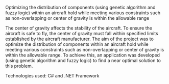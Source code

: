 Optimizing the distribution of components (using genetic algorithm and fuzzy logic) within an aircraft hold while meeting various constraints such as non-overlapping or center of gravity is within the allowable range

The center of gravity affects the stability of the aircraft. To ensure the aircraft is safe to fly, the center of gravity must fall within specified limits established by the aircraft manufacturer. The aim of the project was to optimize the distribution of components within an aircraft hold while meeting various constraints such as non-overlapping or center of gravity is within the allowable range. To achieve this, an application was developed (using genetic algorithm and fuzzy logic) to find a near optimal solution to this problem.

Technologies used: C# and .NET Framework

